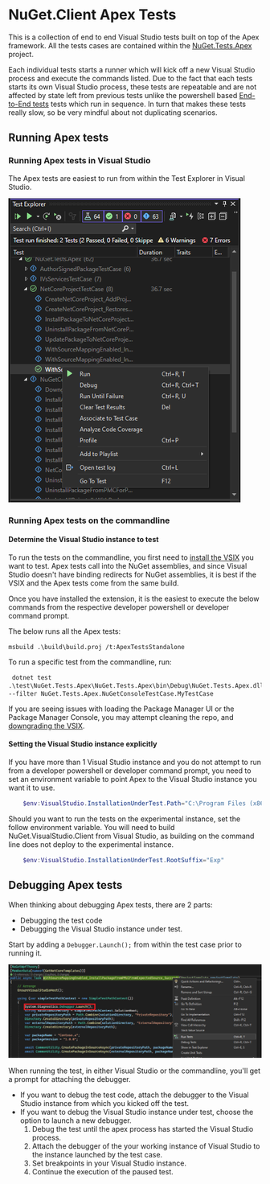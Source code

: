 # NuGet.Client Apex Tests

This is a collection of end to end Visual Studio tests built on top of the Apex framework.
All the tests cases are contained within the [NuGet.Tests.Apex](../NuGet.Tests.Apex/NuGet.Tests.Apex.csproj) project.

Each individual tests starts a runner which will kick off a new Visual Studio process and execute the commands listed.
Due to the fact that each tests starts its own Visual Studio process, these tests are repeatable and are not affected by state left from previous tests unlike the powershell based [End-to-End tests](../../scripts/e2etests/README.md) tests which run in sequence.
In turn that makes these tests really slow, so be very mindful about not duplicating scenarios.

## Running Apex tests

### Running Apex tests in Visual Studio

The Apex tests are easiest to run from within the Test Explorer in Visual Studio.

![Running Apex tests](./running-apex-test.png)

### Running Apex tests on the commandline

#### Determine the Visual Studio instance to test

To run the tests on the commandline, you first need to [install the VSIX](../../docs/debugging.md#installing-a-custom-version-of-the-nuget-extension-in-visual-studio) you want to test.
Apex tests call into the NuGet assemblies, and since Visual Studio doesn't have binding redirects for NuGet assemblies, it is best if the VSIX and the Apex tests come from the same build.

Once you have installed the extension, it is the easiest to execute the below commands from the respective developer powershell or developer command prompt.

The below runs all the Apex tests:

```cli
msbuild .\build\build.proj /t:ApexTestsStandalone
```

To run a specific test from the commandline, run:

```cli
 dotnet test .\test\NuGet.Tests.Apex\NuGet.Tests.Apex\bin\Debug\NuGet.Tests.Apex.dll --filter NuGet.Tests.Apex.NuGetConsoleTestCase.MyTestCase
 ```

 If you are seeing issues with loading the Package Manager UI or the Package Manager Console, you may attempt cleaning the repo, and [downgrading the VSIX](../../docs/debugging.md#uninstalling-a-custom-version-of-the-nuget-extension-from-visual-studio).

#### Setting the Visual Studio instance explicitly

If you have more than 1 Visual Studio instance and you do not attempt to run from a developer powershell or developer command prompt, you need to set an environment variable to point Apex to the Visual Studio instance you want it to use.

```powershell
    $env:VisualStudio.InstallationUnderTest.Path="C:\Program Files (x86)\Microsoft Visual Studio\2022\Preview"
```

Should you want to run the tests on the experimental instance, set the follow environment variable.
You will need to build NuGet.VisualStudio.Client from Visual Studio, as building on the command line does not deploy to the experimental instance.

```powershell
    $env:VisualStudio.InstallationUnderTest.RootSuffix="Exp" 
```

## Debugging Apex tests

When thinking about debugging Apex tests, there are 2 parts:

- Debugging the test code
- Debugging the Visual Studio instance under test.

Start by adding a `Debugger.Launch();` from within the test case prior to running it.

![Debugging Apex tests in Visual Studio](./debugging-apex-test.png)

When running the test, in either Visual Studio or the commandline, you'll get a prompt for attaching the debugger.

- If you want to debug the test code, attach the debugger to the Visual Studio instance from which you kicked off the test.
- If you want to debug the Visual Studio instance under test, choose the option to launch a new debugger.
    1. Debug the test until the apex process has started the Visual Studio process.
    1. Attach the debugger of the your working instance of Visual Studio to the instance launched by the test case.
    1. Set breakpoints in your Visual Studio instance.
    1. Continue the execution of the paused test.
